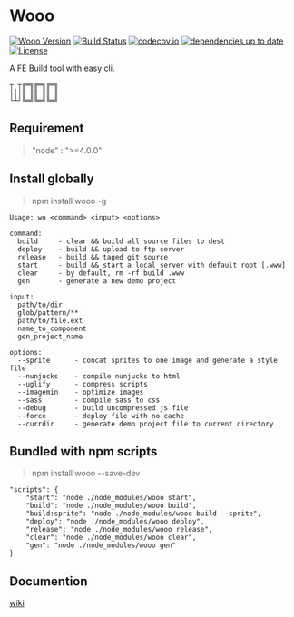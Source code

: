 # Wooo

[![Wooo Version](https://img.shields.io/npm/v/wooo.svg)](https://www.npmjs.com/package/wooo)
[![Build Status](https://travis-ci.org/keelii/wo.svg?branch=master)](https://travis-ci.org/keelii/wo)
[![codecov.io](https://codecov.io/github/keelii/wo/coverage.svg?branch=master)](https://codecov.io/github/keelii/wo?branch=master)
[![dependencies up to date](https://david-dm.org/keelii/wo.svg)](https://david-dm.org/keelii/wo)
[![License](https://img.shields.io/npm/l/wooo.svg)](https://www.npmjs.com/package/wooo)

A FE Build tool with easy cli.

```
┬ ┬╔═╗╔═╗╔═╗
│││║ ║║ ║║ ║
└┴┘╚═╝╚═╝╚═╝
```

## Requirement

> "node" : ">=4.0.0"

## Install globally

> npm install wooo -g

```
Usage: wo <command> <input> <options>

command:
  build     - clear && build all source files to dest
  deploy    - build && upload to ftp server
  release   - build && taged git source
  start     - build && start a local server with default root [.www]
  clear     - by default, rm -rf build .www
  gen       - generate a new demo project

input:
  path/to/dir
  glob/pattern/**
  path/to/file.ext
  name_to_component
  gen_project_name

options:
  --sprite      - concat sprites to one image and generate a style file
  --nunjucks    - compile nunjucks to html
  --uglify      - compress scripts
  --imagemin    - optimize images
  --sass        - compile sass to css
  --debug       - build uncompressed js file
  --force       - deploy file with no cache
  --currdir     - generate demo project file to current directory
```

## Bundled with npm scripts

> npm install wooo --save-dev

```
"scripts": {
    "start": "node ./node_modules/wooo start",
    "build": "node ./node_modules/wooo build",
    "build:sprite": "node ./node_modules/wooo build --sprite",
    "deploy": "node ./node_modules/wooo deploy",
    "release": "node ./node_modules/wooo release",
    "clear": "node ./node_modules/wooo clear",
    "gen": "node ./node_modules/wooo gen"
}
```

## Documention

[wiki](https://github.com/keelii/wo/wiki)
